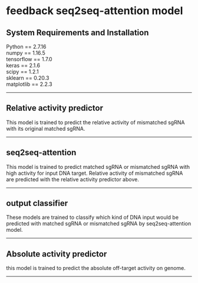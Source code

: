 feedback seq2seq-attention model
================================
System Requirements and Installation
---------------------------------
Python == 2.7.16<br>
numpy == 1.16.5<br>
tensorflow == 1.7.0<br>
keras == 2.1.6<br>
scipy == 1.2.1<br>
sklearn == 0.20.3<br>
matplotlib == 2.2.3<br>

---
Relative activity predictor
---------------------------------
This model is trained to predict the relative activity of mismatched sgRNA with its original matched sgRNA.

---
seq2seq-attention
---------------------------------
This model is trained to predict matched sgRNA or mismatched sgRNA with high activity for input DNA target. Relative activity of mismatched sgRNA are predicted with the relative activity predictor above.<br>

---
output classifier
---------------------------------
These models are trained to classify which kind of DNA input would be predicted with matched sgRNA or mismatched sgRNA by seq2seq-attention model.<br>

---
Absolute activity predictor
---------------------------------
this model is trained to predict the absolute off-target activity on genome.<br>

---

